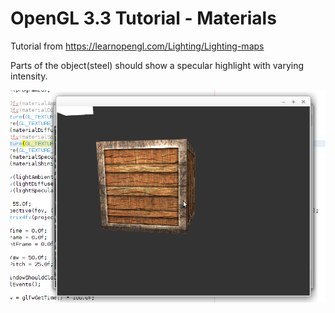 # OpenGL 3.3 Tutorial - Materials

Tutorial from https://learnopengl.com/Lighting/Lighting-maps

Parts of the object(steel) should show a specular highlight with varying intensity.

![alt text](https://github.com/tapin13/openGL-3-3-examples/blob/master/tutorialX1_specular_maps/Screenshot.png)
